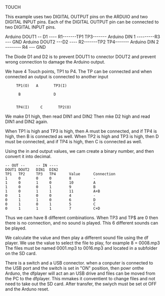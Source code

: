 
TOUCH 

This example uses two DIGITAL OUTPUT pins on the ARDUIO and two DIGITAL INPUT pins.
Each of the DIGITAL OUTPUT pin can be connected to two DIGITAL INPUT pins.


 Arduino DOUT1 -- D1 ---- R1-------TP1    TP3------- Arduino DIN 1 ---------R3 --- GND
 Arduino DOUT2 ---D2 ---- R2-------TP2    TP4------- Arduino DIN 2 -------- R4 --- GND

The Diode D1 and D2 is to prevent DOUT1 to cnnector DOUT2 and prevent wrong connection
to damage the Arduino  output.

We have 4 Touch points, TP1 to P4. The TP can be connected and when connected
an output is connected to another input

         TP1(O)   A       TP3(I)
    
          B               D
   

         TP4(I)     C       TP2(O)

We make D1 high, then read DIN1 and DIN2 
Then mke D2 high and read DIN1 and DIN2 again.

When TP1 is high and TP3 is high, then A must be connected, and if TP4 is high, then B is connected as well.
When TP2 is high and TP3 is high, then D must be connected, and if TP4 is high, then C is connected as well.

Using the in and output values, we cam create a binary number, and then convert it into decimal.

    -- OUT --     -- IN ----
    DOUT1 DOUT2   DIN1  DIN2
    TP1   TP2     TP3   TP4      Value      Connection    
    1     0       0     0        8          -
    1     0       1     0        10         A
    1     0       0     1        9          B
    1     0       1     1        11         A+B 
    0     1       0     0        4          -
    0     1       1     0        6          D
    0     1       0     1        5          C
    0     1       1     1        7          C+D

Thus we cam have 8 different combinations.
When TP3 and TP$ are 0 then there is no connection, and no sound is played.
This 6 different sounds can be played.
   
We calculate the value and then play a different sound file using the df player.
We use the value to select the file to play, for example 8 = 0008.mp3
The files must be named 0001.mp3 to 0016.mp3 and located in a subfolder on the SD card.

There is a switch and a USB connector. when a conputer is connected to the USB port and the switch is set in "ON" position, then powr onthe Arduno, the dfplayer will act an an USB drive and files can be moved from the PC to the dfplayer. 
This mmakes it conventient to change files and not need to take out the SD card.  After transfer, the swiych must be set ot OFF and the Arduno reset.




